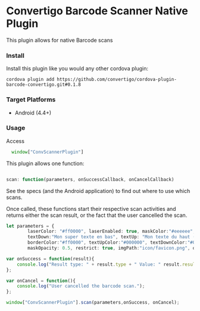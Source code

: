 # Convertigo Barcode Scanner Native Plugin #

This plugin allows for native Barcode scans 

### Install ###
Install this plugin like you would any other cordova plugin:
```shell
cordova plugin add https://github.com/convertigo/cordova-plugin-barcode-convertigo.git#0.1.8
```
### Target Platforms ###
* Android (4.4+)

### Usage ###
Access
```typescript
  window["ConvScannerPlugin"]
```

This plugin allows one function:
```typescript

scan: function(parameters, onSuccessCallback, onCancelCallback)

```
See the specs (and the Android application) to find out where to use which scans. 

Once called, these functions start their respective scan activities and returns either the scan result, or the fact that the user cancelled the scan.


```typescript
let parameters = {
        laserColor: "#ff0000", laserEnabled: true, maskColor:"#eeeeee",
        textDown:"Mon super texte en bas", textUp: "Mon texte du haut (il est extraordinaire)",
        borderColor:"#ff0000", textUpColor:"#000000", textDownColor:"#000000", squareEnabled: true,
        maskOpacity: 0.5, restrict: true, imgPath:"icon/favicon.png", onlyScan: true, onlyKeyboard:false};

var onSuccess = function(result){
    console.log("Result type: " + result.type + " Value: " result.result); 
};

var onCancel = function(){
    console.log("User cancelled the barcode scan."); 
};

window["ConvScannerPlugin"].scan(parameters,onSuccess, onCancel);
```
